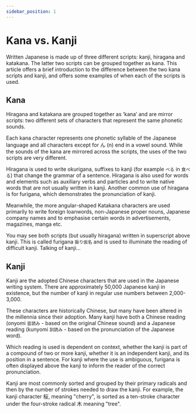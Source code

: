 ```yaml
---
sidebar_position: 1
---
```


# Kana vs. Kanji

Written Japanese is made up of three different scripts: kanji, hiragana and katakana. The latter two scripts can be grouped together as kana. This article offers a brief introduction to the difference between the two kana scripts and kanji, and offers some examples of when each of the scripts is used.

## Kana

Hiragana and katakana are grouped together as ‘kana’ and are mirror scripts: two different sets of characters that represent the same phonetic sounds.

Each kana character represents one phonetic syllable of the Japanese language and all characters except for ん (n) end in a vowel sound. While the sounds of the kana are mirrored across the scripts, the uses of the two scripts are very different.

Hiragana is used to write okurigana, suffixes to kanji (for example `べる` in `食べる`) that change the grammar of a sentence. Hiragana is also used for words and elements such as auxiliary verbs and particles and to write native words that are not usually written in kanji. Another common use of hiragana is for furigana, which demonstrates the pronunciation of kanji.

Meanwhile, the more angular-shaped Katakana characters are used primarily to write foreign loanwords, non-Japanese proper nouns, Japanese company names and to emphasise certain words in advertisements, magazines, manga etc.

You may see both scripts (but usually hiragana) written in superscript above kanji. This is called furigana `振り仮名` and is used to illuminate the reading of difficult kanji. Talking of kanji...

## Kanji

Kanji are the adopted Chinese characters that are used in the Japanese writing system. There are approximately 50,000 Japanese kanji in existence, but the number of kanji in regular use numbers between 2,000-3,000.

These characters are historically Chinese, but many have been altered in the millennia since their adoption. Many kanji have both a Chinese reading (onyomi `音読み` - based on the original Chinese sound) and a Japanese reading (kunyomi `訓読み` - based on the pronunciation of the Japanese word).

Which reading is used is dependent on context, whether the kanji is part of a compound of two or more kanji, whether it is an independent kanji, and its position in a sentence. For kanji where the use is ambiguous, furigana is often displayed above the kanji to inform the reader of the correct pronunciation.

Kanji are most commonly sorted and grouped by their primary radicals and then by the number of strokes needed to draw the kanji. For example, the kanji character 桜, meaning "cherry", is sorted as a ten-stroke character under the four-stroke radical 木 meaning "tree".
